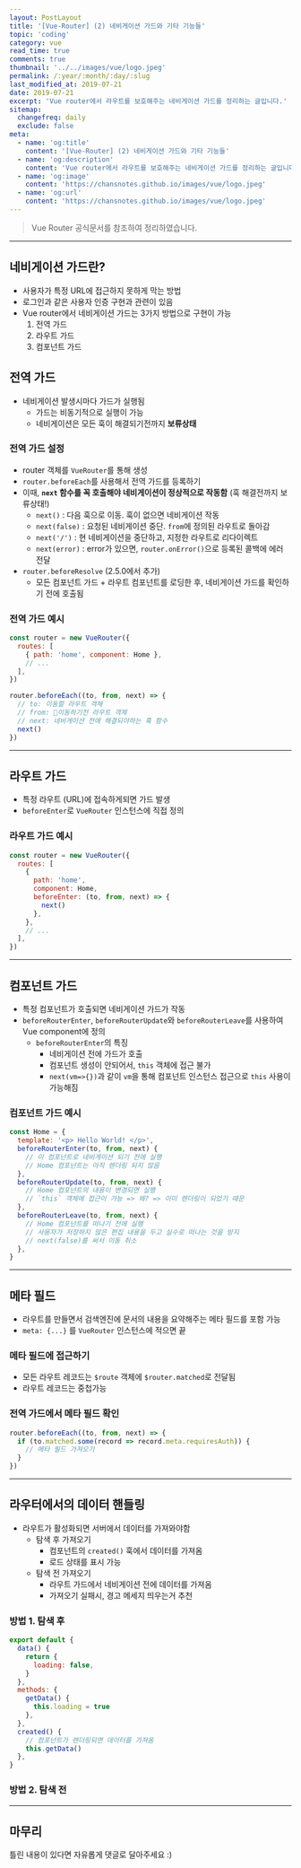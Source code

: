 ```yaml
---
layout: PostLayout
title: '[Vue-Router] (2) 네비게이션 가드와 기타 기능들'
topic: 'coding'
category: vue
read_time: true
comments: true
thumbnail: '../../images/vue/logo.jpeg'
permalink: /:year/:month/:day/:slug
last_modified_at: 2019-07-21
date: 2019-07-21
excerpt: 'Vue router에서 라우트를 보호해주는 네비게이션 가드를 정리하는 글입니다.'
sitemap:
  changefreq: daily
  exclude: false
meta:
  - name: 'og:title'
    content: '[Vue-Router] (2) 네비게이션 가드와 기타 기능들'
  - name: 'og:description'
    content: 'Vue router에서 라우트를 보호해주는 네비게이션 가드를 정리하는 글입니다.'
  - name: 'og:image'
    content: 'https://chansnotes.github.io/images/vue/logo.jpeg'
  - name: 'og:url'
    content: 'https://chansnotes.github.io/images/vue/logo.jpeg'
---
```


> Vue Router 공식문서를 참조하여 정리하였습니다.

---

## 네비게이션 가드란?

- 사용자가 특정 URL에 접근하지 못하게 막는 방법
- 로그인과 같은 사용자 인증 구현과 관련이 있음
- Vue router에서 네비게이션 가드는 3가지 방법으로 구현이 가능
  1. 전역 가드
  2. 라우트 가드
  3. 컴포넌트 가드

## 전역 가드

- 네비게이션 발생시마다 가드가 실행됨
  - 가드는 비동기적으로 실행이 가능
  - 네비게이션은 모든 훅이 해결되기전까지 **보류상태**

### 전역 가드 설정

- router 객체를 `VueRouter`를 통해 생성
- `router.beforeEach`를 사용해서 전역 가드를 등록하기
- 이때, **`next` 함수를 꼭 호출해야 네비게이션이 정상적으로 작동함** (훅 해결전까지 보류상태!)
  - `next()` : 다음 훅으로 이동. 훅이 없으면 네비게이션 작동
  - `next(false)` : 요청된 네비게이션 중단. `from`에 정의된 라우트로 돌아감
  - `next('/')` : 현 네비게이션을 중단하고, 지정한 라우트로 리다이렉트
  - `next(error)` : error가 있으면, `router.onError()`으로 등록된 콜백에 에러 전달
- `router.beforeResolve` (2.5.0에서 추가)
  - 모든 컴포넌트 가드 + 라우트 컴포넌트를 로딩한 후, 네비게이션 가드를 확인하기 전에 호출됨

### 전역 가드 예시

```js
const router = new VueRouter({
  routes: [
    { path: 'home', component: Home },
    // ...
  ],
})

router.beforeEach((to, from, next) => {
  // to: 이동할 라우트 객체
  // from: 이동하기전 라우트 객체
  // next: 네비게이션 전에 해결되야하는 훅 함수
  next()
})
```

---

## 라우트 가드

- 특정 라우트 (URL)에 접속하게되면 가드 발생
- `beforeEnter`로 `VueRouter` 인스턴스에 직접 정의

### 라우트 가드 예시

```js
const router = new VueRouter({
  routes: [
    {
      path: 'home',
      component: Home,
      beforeEnter: (to, from, next) => {
        next()
      },
    },
    // ...
  ],
})
```

---

## 컴포넌트 가드

- 특정 컴포넌트가 호출되면 네비게이션 가드가 작동
- `beforeRouterEnter`, `beforeRouterUpdate`와 `beforeRouterLeave`를 사용하여 Vue component에 정의
  - `beforeRouterEnter`의 특징
    - 네비게이션 전에 가드가 호출
    - 컴포넌트 생성이 안되어서, `this` 객체에 접근 불가
    - `next(vm=>{})`과 같이 `vm`을 통해 컴포넌트 인스턴스 접근으로 `this` 사용이 가능해짐

### 컴포넌트 가드 예시

```js
const Home = {
  template: '<p> Hello World! </p>',
  beforeRouterEnter(to, from, next) {
    // 이 컴포넌트로 네비게이션 되기 전에 실행
    // Home 컴포넌트는 아직 렌더링 되지 않음
  },
  beforeRouterUpdate(to, from, next) {
    // Home 컴포넌트의 내용이 변경되면 실행
    // `this` 객체에 접근이 가능 => 왜? => 이미 렌더링이 되었기 때문
  },
  beforeRouterLeave(to, from, next) {
    // Home 컴포넌트를 떠나기 전에 실행
    // 사용자가 저장하지 않은 편집 내용을 두고 실수로 떠나는 것을 방지
    // next(false)를 써서 이동 취소
  },
}
```

---

## 메타 필드

- 라우트를 만들면서 검색엔진에 문서의 내용을 요약해주는 메타 필드를 포함 가능
- `meta: {...}` 를 `VueRouter` 인스턴스에 적으면 끝

### 메타 필드에 접근하기

- 모든 라우트 레코드는 `$route` 객체에 `$router.matched`로 전달됨
- 라우트 레코드는 중첩가능

### 전역 가드에서 메타 필드 확인

```js
router.beforeEach((to, from, next) => {
  if (to.matched.some(record => record.meta.requiresAuth)) {
    // 메타 필드 가져오기
  }
})
```

---

## 라우터에서의 데이터 핸들링

- 라우트가 활성화되면 서버에서 데이터를 가져와야함
  - 탐색 후 가져오기
    - 컴포넌트의 `created()` 훅에서 데이터를 가져옴
    - 로드 상태를 표시 가능
  - 탐색 전 가져오기
    - 라우트 가드에서 네비게이션 전에 데이터를 가져옴
    - 가져오기 실패시, 경고 메세지 띄우는거 추천

### 방법 1. 탐색 후

```js
export default {
  data() {
    return {
      loading: false,
    }
  },
  methods: {
    getData() {
      this.loading = true
    },
  },
  created() {
    // 컴포넌트가 렌더링되면 데이터를 가져옴
    this.getData()
  },
}
```

### 방법 2. 탐색 전

---

## 마무리

틀린 내용이 있다면 자유롭게 댓글로 달아주세요 :)
